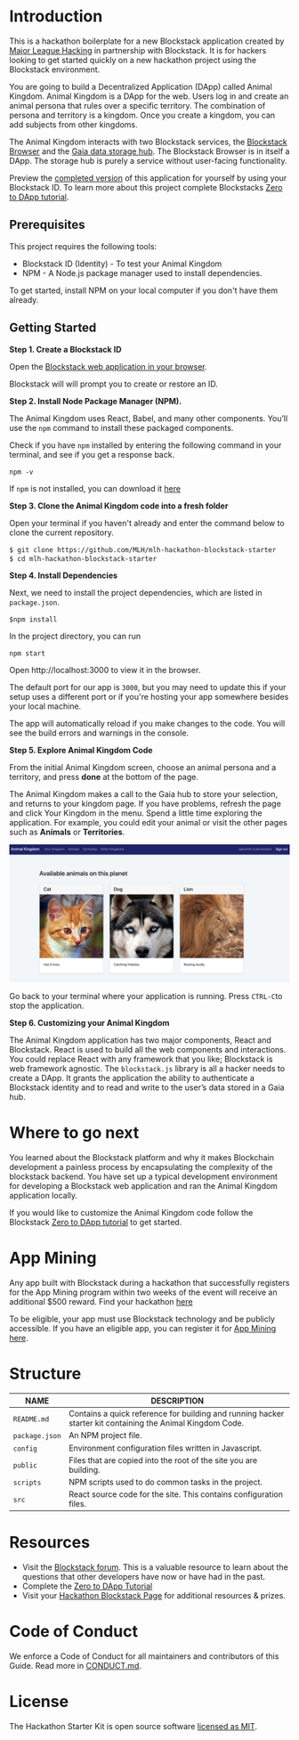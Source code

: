 # Introduction

This is a hackathon boilerplate for a new Blockstack application created by [Major League Hacking][mlh-github] in partnership with Blockstack. It is for hackers looking to get started quickly on a new hackathon project using the Blockstack environment.

You are going to build a Decentralized Application (DApp) called Animal Kingdom. Animal Kingdom is a DApp for the web. Users log in and create an animal persona that rules over a specific territory. The combination of persona and territory is a kingdom. Once you create a kingdom, you can add subjects from other kingdoms.
 
The Animal Kingdom interacts with two Blockstack services, the [Blockstack Browser](https://browser.blockstack.org) and the [Gaia data storage hub](https://hub.blockstack.org/). The Blockstack Browser is in itself a DApp. The storage hub is purely a service without user-facing functionality.

Preview the [completed version](http://hackp.ac/animal-kingdom) of this application for yourself by using your Blockstack ID. To learn more about this project complete Blockstacks [Zero to DApp tutorial](http://hackp.ac/zerotodapp).

## Prerequisites

This project requires the following tools:

- Blockstack ID (Identity) - To test your Animal Kingdom
- NPM - A Node.js package manager used to install dependencies.

To get started, install NPM on your local computer if you don't have them already.

## Getting Started

**Step 1. Create a Blockstack ID**

Open the [Blockstack web application in your browser](http://hackp.ac/blockstack-create).

Blockstack will will prompt you to create or restore an ID.

**Step 2. Install Node Package Manager (NPM).**

The Animal Kingdom uses React, Babel, and many other components. You’ll use the `npm` command to install these packaged components.

Check if you have `npm` installed by entering the following command in your terminal, and see if you get a response back.

```
npm -v
```

If `npm` is not installed, you can download it [here](https://www.npmjs.com/get-npm)

**Step 3. Clone the Animal Kingdom code into a fresh folder**

Open your terminal if you haven't already and enter the command below to clone the current repository.

```
$ git clone https://github.com/MLH/mlh-hackathon-blockstack-starter
$ cd mlh-hackathon-blockstack-starter
```

**Step 4. Install Dependencies**

Next, we need to install the project dependencies, which are listed in `package.json`.

```
$npm install
```

In the project directory, you can run 

```
npm start
```

Open http://localhost:3000 to view it in the browser.

The default port for our app is `3000`, but you may need to update this if your setup uses a different port or if you're hosting your app somewhere besides your local machine.

The app will automatically reload if you make changes to the code. You will see the build errors and warnings in the console.

**Step 5. Explore Animal Kingdom Code**

From the initial Animal Kingdom screen, choose an animal persona and a territory, and press **done** at the bottom of the page.

The Animal Kingdom makes a call to the Gaia hub to store your selection, and returns to your kingdom page. If you have problems, refresh the page and click Your Kingdom in the menu. Spend a little time exploring the application. For example, you could edit your animal or visit the other pages such as **Animals** or **Territories**.

![Animal Kingdom](screenshots/animal-kingdom-application-1.png)

Go back to your terminal where your application is running.
Press `CTRL-C`to stop the application.

**Step 6. Customizing your Animal Kingdom**

The Animal Kingdom application has two major components, React and Blockstack. React is used to build all the web components and interactions. You could replace React with any framework that you like; Blockstack is web framework agnostic. The `blockstack.js` library is all a hacker needs to create a DApp. It grants the application the ability to authenticate a Blockstack identity and to read and write to the user’s data stored in a Gaia hub.

# Where to go next

You learned about the Blockstack platform and why it makes Blockchain development a painless process by encapsulating the complexity of the blockstack backend. You have set up a typical development environment for developing a Blockstack web application and ran the Animal Kingdom application locally.

If you would like to customize the Animal Kingdom code follow the Blockstack [Zero to DApp tutorial](https://docs.blockstack.org/develop/zero_to_dapp_3.html) to get started.

# App Mining

Any app built with Blockstack during a hackathon that successfully registers for the App Mining program within two weeks of the event will receive an additional $500 reward. Find your hackathon [here](hackp.ac/blockstack)

To be eligible, your app must use Blockstack technology and be publicly accessible. If you have an eligible app, you can register it for [App Mining here](http://hackp.ac/blockstack-mining). 

# Structure

NAME | DESCRIPTION
------------ | -------------
`README.md` | Contains a quick reference for building and running hacker starter kit containing the Animal Kingdom Code.
`package.json` | An NPM project file.
`config` | Environment configuration files written in Javascript.
`public` | Files that are copied into the root of the site you are building.
`scripts` | NPM scripts used to do common tasks in the project.
`src` | React source code for the site.  This contains configuration files.


# Resources
* Visit the [Blockstack forum](https://forum.blockstack.org/). This is a valuable resource to learn about the questions that other developers have now or have had in the past.
* Complete the [Zero to DApp Tutorial](http://hackp.ac/zerotodapp)
* Visit your [Hackathon Blockstack Page](blockstack.org/mlh) for additional resources & prizes.


# Code of Conduct

We enforce a Code of Conduct for all maintainers and contributors of this Guide. Read more in [CONDUCT.md][mlh-conduct].

# License

The Hackathon Starter Kit is open source software [licensed as MIT][mlh-license].

[mlh-github]: https://github.com/jekyll/jekyll/blob/master/CONDUCT.markdown
[mlh-conduct]: https://github.com/MLH/mlh-hackathon-nodejs-starter/blob/master/docs/CONDUCT.md
[mlh-license]: https://github.com/MLH/mlh-hackathon-nodejs-starter/blob/master/LICENSE.md
